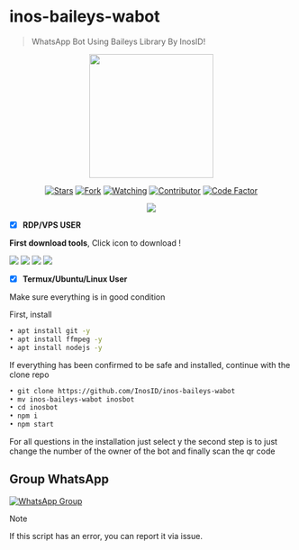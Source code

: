 # inos-baileys-wabot
> WhatsApp Bot Using Baileys Library By InosID!

<p align="center">
<img src="https://avatars.githubusercontent.com/inosid" width="220px"/>
<p/>
<p align="center">
<a href="https://github.com/inosid/inos-baileys-wabot/stargazers/"><img title="Stars" src="https://img.shields.io/github/stars/CxD9-Teams/cxd9-bot?&style=flat-square"></a>
<a href="https://github.com/inosid/inos-baileys-wabot/network/members"><img title="Fork" src="https://img.shields.io/github/forks/CxD9-Teams/cxd9-bot?style=flat-square"></a>
<a href="https://github.com/inos-baileys-wabot/watchers"><img title="Watching" src="https://img.shields.io/github/watchers/CxD9-Teams/cxd9-bot?label=Watching&style=flat-square"></a>
<a href="https://github.com/InosID/inos-baileys-wabot/graphs/contributors"><img title="Contributor" src="https://img.shields.io/github/contributors/inosid/inos-baileys-wabot?logo=github&style=flat-square"></a>
<a href="https://www.codefactor.io/repository/github/inosid/inos-baileys-wabot"><img title="Code Factor" src="https://www.codefactor.io/repository/github/inosid/inos-baileys-wabot/badge"></a>
</p>
<p align="center">
<a href="https://github.com/inosid/inos-baileys-wabot"><img src="https://img.shields.io/github/repo-size/inosid/inos-baileys-wabot?label=Repo%20size&style=flat-square"></a>
</p>

<!--- [x] **HEROKU APP**

 Heroku Deploy **Beta**

**First deploy bot**, Click the deploy icon below !

[![Deploy](https://www.herokucdn.com/deploy/button.svg)](https://heroku.com/deploy?template=https://github.com/InosID/inos-baileys-wabot)

Then click view web.
After that, scan the qr, Done.
-->
- [x] **RDP/VPS USER**

**First download tools**, Click icon to download !

<a href="https://git-scm.com/downloads"><img src="http://img.shields.io/badge/-Git-F1502F?style=flat&logo=git&logoColor=FFFFFF"></a>
<a href="https://nodejs.org/en/download"><img
src="https://img.shields.io/badge/-Node.js-3C873A?style=flat&logo=Node.js&logoColor=white"></a>
<a href="https://ffmpeg.org/download.html"><img src="http://img.shields.io/badge/-Ffmpeg-000000?style=flat&logo=ffmpeg&logoColor=green"></a>
<a href="https://notepad-plus-plus.org/downloads/v8.1.9"><img src="http://img.shields.io/badge/-Notepad++-orange?style=flat"></a>

- [x] **Termux/Ubuntu/Linux User**

Make sure everything is in good condition

First, install
```bash
• apt install git -y
• apt install ffmpeg -y
• apt install nodejs -y
```

If everything has been confirmed to be safe and installed, continue with the clone repo
```bash
• git clone https://github.com/InosID/inos-baileys-wabot
• mv inos-baileys-wabot inosbot
• cd inosbot
• npm i
• npm start
```
For all questions in the installation just select y 
the second step is to just change the number of the owner of the bot and finally scan the qr code

## Group WhatsApp

[![WhatsApp Group](https://img.shields.io/badge/WhatsApp%20Group-25D366?style=for-the-badge&logo=whatsapp&logoColor=white)](https://chat.whatsapp.com/K0w1BggUAzr7AWJNka3Y81)

> [!NOTE]
> If this script has an error, you can report it via issue.
